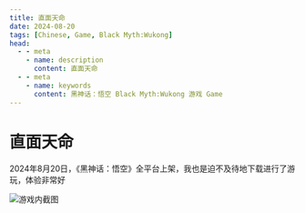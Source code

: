 ```yaml
---
title: 直面天命
date: 2024-08-20
tags: [Chinese, Game, Black Myth:Wukong]
head:
  - - meta
    - name: description
      content: 直面天命
  - - meta
    - name: keywords
      content: 黑神话：悟空 Black Myth:Wukong 游戏 Game
---
```


# 直面天命

2024年8月20日，《黑神话：悟空》全平台上架，我也是迫不及待地下载进行了游玩，体验非常好

![游戏内截图](https://ae01.alicdn.com/kf/A554f1e6634654a8fbd3192690d2d97caW.png)




